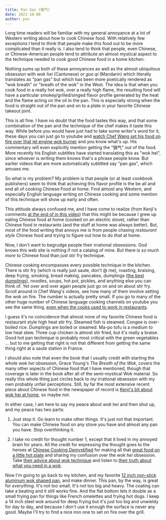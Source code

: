 ```yaml
---
title: Pan Gas (锅气)
date: 2021-10-08
author: psu
---
```


Long time readers will be familiar with my general annoyance at a lot of Western writing
about how to cook Chinese food. With relatively few exceptions I tend to think that people
make this food out to be more complicated than it really is. I also tend to think that
people, even Chinese, or Chinese-American people tend to attribute an almost mystical
aspect to the technique needed to cook good Chinese food in a home kitchen.

Nothing sums up both of these annoyances as well as the almost ubiquitous obsession with
_wok hei_ (Cantonese) or _guo qi_ (Mandarin) which literally translates as "pan gas" but
which has been more poetically rendered as "wok breath" or "breath of the wok" in the
West. The idea is that when you cook food in a really hot wok, over a really high flame,
the resulting food will have a particular smokey/grilled/singed flavor profile generated
by the heat and the flame acting on the oil in the pan.  This is especially strong when the
food is straight out of the pan and on to a plate in your favorite Chinese takeout joint.

This is all fine. I have no doubt that the food tastes this way, and that some combination
of the pan and the technique of the chef makes it taste this way. While before you would
have just had to take some writer's word for it, these days you can just go to youtube and
[watch Chef Wang set his food on fire over that jet engine wok
burner](https://youtu.be/RY-KAQQB4ik?t=90) and you know what's up. His commentary will
even explicitly mention getting the "锅气" out of the food. More recently his English
subtitles have started translating this as "wok hei", since whoever is writing them knows
that's a phrase people know. But earlier videos that are more automatically subtitled say
"pan gas", which amuses me.

So what is my problem? My problem is that people (or at least cookbook publishers) seem to
think that achieving this flavor profile is the be all and end all of cooking Chinese Food
at home. Find almost any Western, and especially English language writing on Chinese
cooking and some mention of this technique will show up early and often.

This attitude always confused me, and I have come to realize (from Kenji's comments [at
the end of in this video](https://www.youtube.com/watch?v=X6JE7W8Z6Hs)) that this might be
because I grew up eating Chinese food at home (cooked on an electric stove), rather than
Chinese food in restaurants (and the stuff at home was always better). But, most of the
food writing that annoys me is from people chasing _restaurant style_ Chinese food and
trying to figure out how to do _that_ at home.

Now, I don't want to begrudge people their irrational obsessions. God knows this web site
is nothing if not a catalog of mine. But there is _so much more_ to Chinese food than just
stir fry technique.

Chinese cooking encompasses every possible technique in the kitchen. There is stir fry
(which is really just saute, don't @ me), roasting, braising, deep frying, smoking, bread
making, pancakes, dumplings ([the best
dumplings](http://mutable-states.com/the-illustrated-pot-sticker.html)), noodles, soups,
hot pot, pickles, and anything else you can think of. Yet over and over again people just
go on and on about stir fry. Scroll around in Chef Wang's videos, see how many of them
involve setting the wok on fire. The number is actually pretty small. If you go to many of
the other huge number of Chinese language cooking channels on youtube you see the same
thing, [even when the cooks used to work in
restaurants](https://www.youtube.com/channel/UCBJmYv3Vf_tKcQr5_qmayXg). 

I guess it's no coincidence that almost none of my favorite Chinese food is restaurant
style high heat stir fry. Steamed fish is steamed. Congee is over-boiled rice. Dumplings
are boiled or steamed. Ma-po tofu is a medium to low heat stew. Three cup chicken is
almost stir fried, but it's really a braise. Good hot pan technique is probably most
critical with the green vegetables ... but to me getting that right is not that different
from getting the same thing right at a saute station in France.

I should also note that even the book that I usually credit with starting the whole _wok
hei_ obsession, Grace Young's _The Breath of the Wok_, covers the many other aspects of
Chinese food that I have mentioned, though that coverage is later in the book after all of
the semi-mystical Wok material. So really this whole thing just circles back to _my_
irrational obsession with my own probably unfair perceptions. Still, by far the most
extensive recent piece about Chinese food in the newspaper of record is [Kenji's bit about
wok hei at home](https://www.nytimes.com/2020/09/04/dining/stir-fry-recipe-wok-hei.html),
so maybe not.

In either case, I am here to say my peace about _wok hei_ and then shut up, and my peace
has two parts:

1. Just stop it. Go learn to make other things. It's just not that important. You can make
   Chinese food on any stove you have and almost any pan you have. Stop overthinking it.

2. I take no credit for thought number 1, except that it lived in my annoyed brain for
   years. All the credit for expressing the thought goes to the heroes at [Chinese Cooking
   Demystified](https://www.youtube.com/watch?v=X6JE7W8Z6Hs) for making all that [great
   food on a little hot plate](https://www.youtube.com/watch?v=imiTVVKBWdY) and sharing my
   confusion over the _wok hei_ obsession. Take [their advice about wok
   technique](https://www.youtube.com/watch?v=WujehK7kYLM) and listen to [their truth
   about what you need in a wok](https://www.youtube.com/watch?v=alZ8alIlhAU).

Now I'm going to go back to my kitchen, and my favorite [12 inch non-stick aluminum wok
shaped pan](https://www.amazon.com/gp/product/B00MGFZVII/), and make dinner. This pan, by
the way, is great for _everything_. It's not too small. It's not too big and heavy. The
coating can take a beating and it still works fine. And the flat bottom lets it double as
a small frying pan for things like French omelettes and frying hot dogs. I keep a 14 inch
steel wok around for deep frying but it's just too big and unwieldy for day to day, and
because I don't use it enough the surface is never any good. Maybe I'll try to find a nice
iron one to set on fire over the grill.

